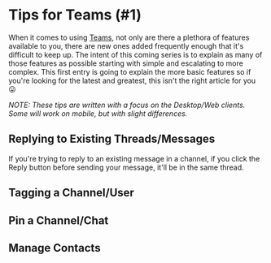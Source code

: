 # Tips for Teams (#1)

When it comes to using [Teams][0], not only are there a plethora of features available to you, there are new ones added frequently enough that it's difficult to keep up. The intent of this coming series is to explain as many of those features as possible starting with simple and escalating to more complex. This first entry is going to explain the more basic features so if you're looking for the latest and greatest, this isn't the right article for you 😛

_NOTE: These tips are written with a focus on the Desktop/Web clients. Some will work on mobile, but with slight differences._

## Replying to Existing Threads/Messages

If you're trying to reply to an existing message in a channel, if you click the Reply button before sending your message, it'll be in the same thread.

## Tagging a Channel/User

## Pin a Channel/Chat

## Manage Contacts

[0]: https://products.office.com/en-us/microsoft-teams/group-chat-software
